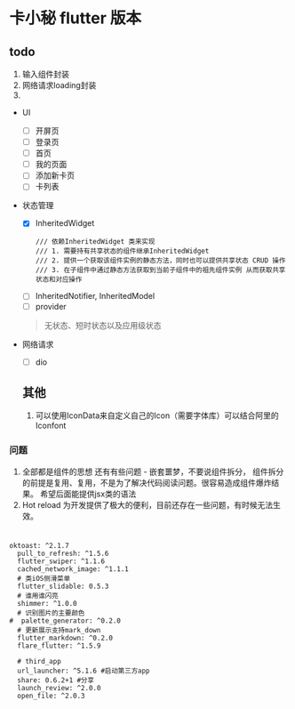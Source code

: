 # 卡小秘 flutter 版本

## todo
1. 输入组件封装
2. 网络请求loading封装
3. 

- UI
  - [ ] 开屏页
  - [ ] 登录页
  - [ ] 首页
  - [ ] 我的页面
  - [ ] 添加新卡页
  - [ ] 卡列表
- 状态管理
  - [x] InheritedWidget
      ```
      /// 依赖InheritedWidget 类来实现
      /// 1. 需要持有共享状态的组件继承InheritedWidget
      /// 2. 提供一个获取该组件实例的静态方法，同时也可以提供共享状态 CRUD 操作
      /// 3. 在子组件中通过静态方法获取到当前子组件中的祖先组件实例 从而获取共享状态和对应操作
      ```
  - [ ] InheritedNotifier, InheritedModel
  - [ ] provider
  
  > 无状态、短时状态以及应用级状态
  
  

- 网络请求
  - [ ] dio

  
  

  ## 其他
  1. 可以使用IconData来自定义自己的Icon（需要字体库）可以结合阿里的Iconfont
    




### 问题

   1. 全部都是组件的思想 还有有些问题
    - 嵌套噩梦，不要说组件拆分， 组件拆分的前提是复用、复用，不是为了解决代码阅读问题。很容易造成组件爆炸结果。
    希望后面能提供jsx类的语法
   2. Hot reload 为开发提供了极大的便利，目前还存在一些问题，有时候无法生效。
    
### 
```$xslt

oktoast: ^2.1.7
  pull_to_refresh: ^1.5.6
  flutter_swiper: ^1.1.6
  cached_network_image: ^1.1.1
  # 类iOS侧滑菜单
  flutter_slidable: 0.5.3
  # 谁用谁闪亮
  shimmer: ^1.0.0
  # 识别图片的主要颜色
#  palette_generator: ^0.2.0
  # 更新展示支持mark_down
  flutter_markdown: ^0.2.0
  flare_flutter: ^1.5.9

  # third_app
  url_launcher: ^5.1.6 #启动第三方app
  share: 0.6.2+1 #分享
  launch_review: ^2.0.0
  open_file: ^2.0.3
``` 